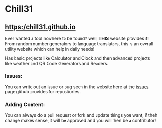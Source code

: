 # Chill31 
## [https:/chill31.github.io](https://chill31.github.io)
  
Ever wanted a tool nowhere to be found?
well, **THIS** website provides it! From random number generators to language translators, this is an overall utility website which can help in daily needs!

Has basic projects like Calculator and Clock and then advanced projects like weather and QR Code Generators and Readers.

### Issues:
You can write out an issue or bug seen in the website here at the [issues](https://github.com/chill31/chill31.github.io/issues) page github provides for repositories.

### Adding Content:
You can always do a pull request or fork and update things you want, if theh change makes sense, it will be approved and you will then be a contributor!
